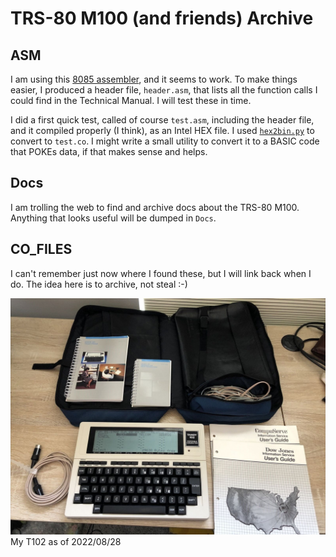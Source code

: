 # TRS-80 M100 (and friends) Archive

## ASM

I am using this [8085 assembler](https://github.com/lcgamboa/8085asm), and it seems to work. To make things easier, I produced a header file, `header.asm`, that lists all the function calls I could find in the Technical Manual. I will test these in time.

I did a first quick test, called of course `test.asm`, including the header file, and it compiled properly (I think), as an Intel HEX file. I used [`hex2bin.py`](https://python-intelhex.readthedocs.io/en/latest/part3-1.html#script-hex2bin-py) to convert to `test.co`. I might write a small utility to convert it to a BASIC code that POKEs data, if that makes sense and helps.

## Docs

I am trolling the web to find and archive docs about the TRS-80 M100. Anything that looks useful will be dumped in `Docs`.

## CO_FILES

I can't remember just now where I found these, but I will link back when I do. The idea here is to archive, not steal :-)

![My T102](img/T102.jpg)
My T102 as of 2022/08/28